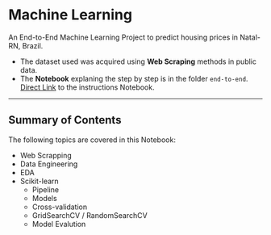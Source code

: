 # Machine Learning

An End-to-End Machine Learning Project to predict housing prices in Natal-RN, Brazil.

- The dataset used was acquired using **Web Scraping** methods in public data.
- The **Notebook** explaning the step by step is in the folder `end-to-end`. [Direct Link](https://nbviewer.jupyter.org/github/Fernandohf/Machine_Learning/blob/master/end-to-end/End%20to%20End%20-%20Linear%20Regression%20Problem.ipynb) to the instructions Notebook.
---
## Summary of Contents
The following topics are covered in this Notebook:
 - Web Scrapping
 - Data Engineering
 - EDA
 - Scikit-learn
    - Pipeline
    - Models
    - Cross-validation
    - GridSearchCV / RandomSearchCV
    - Model Evalution
  
